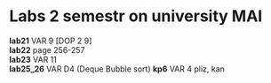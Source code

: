 # Labs 2 semestr on university MAI

**lab21** VAR 9 [DOP 2 9]  
**lab22** page 256-257  
**lab23** VAR 11  
**lab25_26** VAR D4 (Deque Bubble sort)
**kp6** VAR 4
pliz, kan 